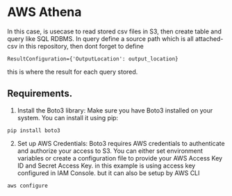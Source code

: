 # AWS Athena

In this case, is usecase to read stored csv files in S3, then create table and query like SQL RDBMS.
In query define a source path which is all attached-csv in this repository, then dont forget to define 
```
ResultConfiguration={'OutputLocation': output_location}
```
this is where the result for each query stored.

## Requirements.

1. Install the Boto3 library: Make sure you have Boto3 installed on your system. You can install it using pip:
```
pip install boto3
```
2. Set up AWS Credentials: Boto3 requires AWS credentials to authenticate and authorize your access to S3. You can either set environment variables or create a configuration file to provide your AWS Access Key ID and Secret Access Key. in this example is using access key configured in IAM Console. but it can also be setup by AWS CLI
```
aws configure
```


